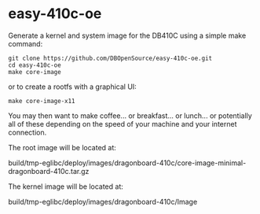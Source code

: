 # easy-410c-oe
Generate a kernel and system image for the DB410C using
a simple make command:

``` shell
git clone https://github.com/DBOpenSource/easy-410c-oe.git
cd easy-410c-oe
make core-image
```

or to create a rootfs with a graphical UI:

``` shell
make core-image-x11
```

You may then want to make coffee... or breakfast...
or lunch... or potentially all of these depending on the speed of
your machine and your internet connection.


The root image will be located at:

build/tmp-eglibc/deploy/images/dragonboard-410c/core-image-minimal-dragonboard-410c.tar.gz


The kernel image will be located at:

build/tmp-eglibc/deploy/images/dragonboard-410c/Image
